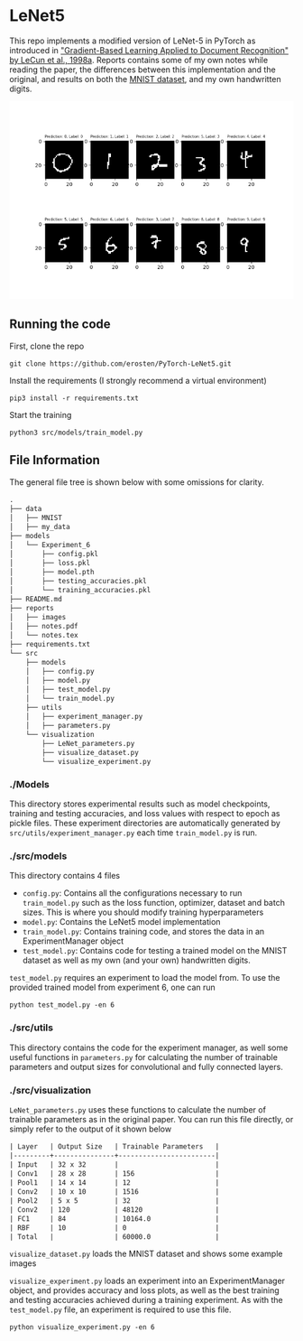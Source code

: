 # LeNet5

This repo implements a modified version of LeNet-5 in PyTorch as introduced in ["Gradient-Based Learning Applied to Document Recognition" by LeCun et al., 1998a](http://vision.stanford.edu/cs598_spring07/papers/Lecun98.pdf). Reports contains some of my own notes while reading the paper, the differences between this implementation and the original, and results on both the [MNIST dataset](http://yann.lecun.com/exdb/mnist/), and my own handwritten digits.

![](https://github.com/erosten/PyTorch-LeNet5/blob/master/reports/images/my_results.png?raw=true)

## Running the code


First, clone the repo

```
git clone https://github.com/erosten/PyTorch-LeNet5.git
```

Install the requirements (I strongly recommend a virtual environment)

```
pip3 install -r requirements.txt
```

Start the training

```
python3 src/models/train_model.py
```


## File Information

The general file tree is shown below with some omissions for clarity.

```
.
├── data
│   ├── MNIST
│   ├── my_data
├── models
│   └── Experiment_6
│       ├── config.pkl
│       ├── loss.pkl
│       ├── model.pth
│       ├── testing_accuracies.pkl
│       └── training_accuracies.pkl
├── README.md
├── reports
│   ├── images
│   ├── notes.pdf
│   └── notes.tex
├── requirements.txt
└── src
    ├── models
    │   ├── config.py
    │   ├── model.py
    │   ├── test_model.py
    │   └── train_model.py
    ├── utils
    │   ├── experiment_manager.py
    │   ├── parameters.py
    └── visualization
        ├── LeNet_parameters.py
        ├── visualize_dataset.py
        └── visualize_experiment.py
```

### ./Models

This directory stores experimental results such as model checkpoints, training and testing accuracies, and loss values with respect to epoch as pickle files. These experiment directories are automatically generated by `src/utils/experiment_manager.py` each time `train_model.py` is run.

### ./src/models

This directory contains 4 files

- `config.py`: Contains all the configurations necessary to run `train_model.py` such as the loss function, optimizer, dataset and batch sizes. This is where you should modify training hyperparameters
- `model.py`: Contains the LeNet5 model implementation
- `train_model.py`: Contains training code, and stores the data in an ExperimentManager object
- `test_model.py`: Contains code for testing a trained model on the MNIST dataset as well as my own (and your own) handwritten digits.

`test_model.py` requires an experiment to load the model from. To use the provided trained model from experiment 6, one can run

```
python test_model.py -en 6
```


### ./src/utils

This directory contains the code for the experiment manager, as well some useful functions in `parameters.py` for calculating the number of trainable parameters and output sizes for convolutional and fully connected layers.

### ./src/visualization

`LeNet_parameters.py` uses these functions to calculate the number of trainable parameters as in the original paper. You can run this file directly, or simply refer to the output of it shown below

```
| Layer   | Output Size   | Trainable Parameters   |
|---------+---------------+------------------------|
| Input   | 32 x 32       |                        |
| Conv1   | 28 x 28       | 156                    |
| Pool1   | 14 x 14       | 12                     |
| Conv2   | 10 x 10       | 1516                   |
| Pool2   | 5 x 5         | 32                     |
| Conv2   | 120           | 48120                  |
| FC1     | 84            | 10164.0                |
| RBF     | 10            | 0                      |
| Total   |               | 60000.0                |
```

`visualize_dataset.py` loads the MNIST dataset and shows some example images

`visualize_experiment.py` loads an experiment into an ExperimentManager object, and provides accuracy and loss plots, as well as the best training and testing accuracies achieved during a training experiment. As with the `test_model.py` file, an experiment is required to use this file.

```
python visualize_experiment.py -en 6
```
